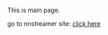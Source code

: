 
This is main page.

go to nnstreamer site: [click here](https://hyunsikyoon.github.io/nnstreamer/)
